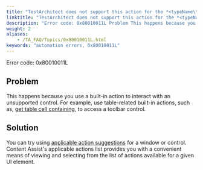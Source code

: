 ```yaml
--- 
title: "TestArchitect does not support this action for the *<typeName\\>* control. Please use another applicable action."
linktitle: "TestArchitect does not support this action for the *<typeName\\>* control. Please use another applicable action."
description: "Error code: 0x80010011L Problem This happens because you use a built-in action to interact with an unsupported control. For example, use table-related built-in actions, such as, get table cell ..."
weight: 2
aliases: 
    - /TA_FAQ/Topics/0x80010011L.html
keywords: "automation errors, 0x80010011L"
---
```


Error code: 0x80010011L

## Problem

This happens because you use a built-in action to interact with an unsupported control. For example, use table-related built-in actions, such as, [get table cell containing](/automation-guide/action-based-testing-language/built-in-actions/user-interface-actions/list-table-grid/get-table-cell-containing), to access a toolbar control.

## Solution

You can try using [applicable action suggestions](/user-guide/getting-started/the-test-editor/content-assist/applicable-action-suggestions) for a window or control. Content Assist's applicable actions list provides you with a convenient means of viewing and selecting from the list of actions available for a given UI element.





